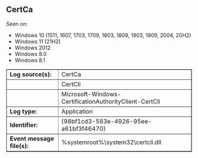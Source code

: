 ## CertCa

Seen on:
* Windows 10 (1511, 1607, 1703, 1709, 1803, 1809, 1903, 1909, 2004, 20H2)
* Windows 11 (21H2)
* Windows 2012
* Windows 8.0
* Windows 8.1

<table border="1" class="docutils">
  <tbody>
    <tr>
      <td><b>Log source(s):</b></td>
      <td>CertCa</td>
    </tr>
    <tr>
      <td>&nbsp;</td>
      <td>CertCli</td>
    </tr>
    <tr>
      <td>&nbsp;</td>
      <td>Microsoft-Windows-CertificationAuthorityClient-CertCli</td>
    </tr>
    <tr>
      <td><b>Log type:</b></td>
      <td>Application</td>
    </tr>
    <tr>
      <td><b>Identifier:</b></td>
      <td>{98bf1cd3-583e-4926-95ee-a61bf3f46470}</td>
    </tr>
    <tr>
      <td><b>Event message file(s):</b></td>
      <td>%systemroot%\system32\certcli.dll</td>
    </tr>
  </tbody>
</table>

&nbsp;

